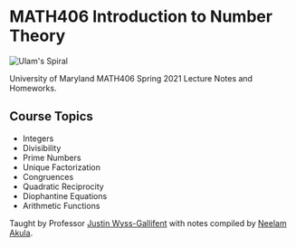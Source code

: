 # MATH406 Introduction to Number Theory

![Ulam's Spiral](Notes/ulams-spiral.png)


University of Maryland MATH406 Spring 2021 Lecture Notes and Homeworks.

## Course Topics
* Integers
* Divisibility
* Prime Numbers
* Unique Factorization
* Congruences
* Quadratic Reciprocity
* Diophantine Equations
* Arithmetic Functions

Taught by Professor [Justin Wyss-Gallifent](https://www.math.umd.edu/~immortal/) with notes compiled by [Neelam Akula](https://nakula.dev/).
